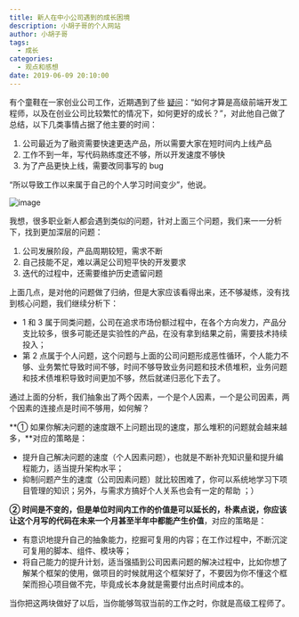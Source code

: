 ```yaml
---
title: 新人在中小公司遇到的成长困境
description: 小胡子哥的个人网站
author: 小胡子哥
tags:
  - 成长
categories:
  - 观点和感想
date: 2019-06-09 20:10:00
---
```

有个童鞋在一家创业公司工作，近期遇到了些 [疑问](https://t.zsxq.com/Z7yniQv)：“如何才算是高级前端开发工程师，以及在创业公司比较繁忙的情况下，如何更好的成长？”，对此他自己做了总结，以下几类事情占据了他主要的时间：

1. 公司最近为了融资需要快速更迭产品，所以需要大家在短时间内上线产品
2. 工作不到一年，写代码熟练度还不够，所以开发速度不够快
3. 为了产品更快上线，需要改同事写的 bug

“所以导致工作以来属于自己的个人学习时间变少”，他说。

![image](/blogimgs/2019/06/09/006tKfTcgy1fezyf4npsuj30p00dw40s.jpg)

我想，很多职业新人都会遇到类似的问题，针对上面三个问题，我们来一一分析下，找到更加深层的问题：

1. 公司发展阶段，产品周期较短，需求不断
2. 自己技能不足，难以满足公司短平快的开发要求
3. 迭代的过程中，还需要维护历史遗留问题

上面几点，是对他的问题做了归纳，但是大家应该看得出来，还不够凝练，没有找到核心问题，我们继续分析下：

- 1 和 3 属于同类问题，公司在追求市场份额过程中，在各个方向发力，产品分支比较多，很多可能还是实验性的产品，在没有拿到结果之前，需要技术持续投入；
- 第 2 点属于个人问题，这个问题与上面的公司问题形成恶性循环，个人能力不够、业务繁忙导致时间不够，时间不够导致业务问题和技术债堆积，业务问题和技术债堆积导致时间更加不够，然后就递归恶化下去了。

通过上面的分析，我们抽象出了两个因素，一个是个人因素，一个是公司因素，两个因素的连接点是时间不够用，如何解？

**① 如果你解决问题的速度跟不上问题出现的速度，那么堆积的问题就会越来越多，**对应的策略是：

- 提升自己解决问题的速度（个人因素问题），也就是不断补充知识量和提升编程能力，适当提升架构水平；
- 抑制问题产生的速度（公司因素问题）就比较困难了，你可以系统地学习下项目管理的知识；另外，与需求方搞好个人关系也会有一定的帮助 ；）

**② 时间是不变的，但是单位时间内工作的价值是可以延长的，朴素点说，你应该让这个月写的代码在未来一个月甚至半年中都能产生价值**，对应的策略是：

- 有意识地提升自己的抽象能力，挖掘可复用的内容；在工作过程中，不断沉淀可复用的脚本、组件、模块等；
- 将自己能力的提升计划，适当强插到公司因素问题的解决过程中，比如你想了解某个框架的使用，做项目的时候就用这个框架好了，不要因为你不懂这个框架而担心项目做不完，毕竟成长本身就是需要付出点时间成本的。

当你把这两块做好了以后，当你能够驾驭当前的工作之时，你就是高级工程师了。


